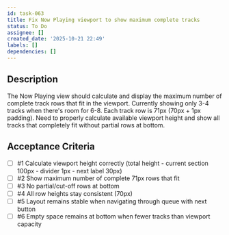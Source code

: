 ```yaml
---
id: task-063
title: Fix Now Playing viewport to show maximum complete tracks
status: To Do
assignee: []
created_date: '2025-10-21 22:49'
labels: []
dependencies: []
---
```


## Description

The Now Playing view should calculate and display the maximum number of complete track rows that fit in the viewport. Currently showing only 3-4 tracks when there's room for 6-8. Each track row is 71px (70px + 1px padding). Need to properly calculate available viewport height and show all tracks that completely fit without partial rows at bottom.

## Acceptance Criteria
<!-- AC:BEGIN -->
- [ ] #1 Calculate viewport height correctly (total height - current section 100px - divider 1px - next label 30px)
- [ ] #2 Show maximum number of complete 71px rows that fit
- [ ] #3 No partial/cut-off rows at bottom
- [ ] #4 All row heights stay consistent (70px)
- [ ] #5 Layout remains stable when navigating through queue with next button
- [ ] #6 Empty space remains at bottom when fewer tracks than viewport capacity
<!-- AC:END -->
